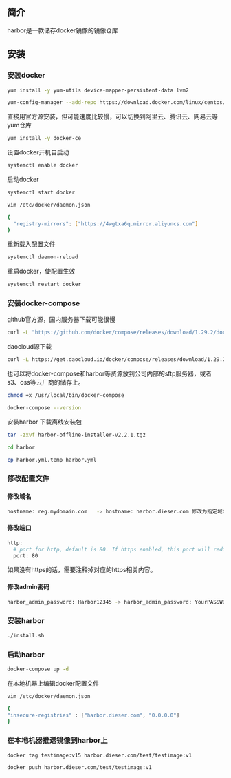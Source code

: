 ## 简介
harbor是一款储存docker镜像的镜像仓库
## 安装
### 安装docker
```bash
yum install -y yum-utils device-mapper-persistent-data lvm2
```
```bash
yum-config-manager --add-repo https://download.docker.com/linux/centos/docker-ce.repo
```
直接用官方源安装，但可能速度比较慢，可以切换到阿里云、腾讯云、网易云等yum仓库
```bash
yum install -y docker-ce
```
设置docker开机自启动
```bash
systemctl enable docker 
```
启动docker
```bash
systemctl start docker
```
```bash
vim /etc/docker/daemon.json
```

````bash
{
  "registry-mirrors": ["https://4wgtxa6q.mirror.aliyuncs.com"]
}
````
重新载入配置文件
```bash
systemctl daemon-reload
```
重启docker，使配置生效
````bash
systemctl restart docker 
````
### 安装docker-compose
github官方源，国内服务器下载可能很慢
```sh
curl -L "https://github.com/docker/compose/releases/download/1.29.2/docker-compose-$(uname -s)-$(uname -m)" -o /usr/local/bin/docker-compose
```
daocloud源下载
```sh
curl -L https://get.daocloud.io/docker/compose/releases/download/1.29.2/docker-compose-`uname -s`-`uname -m` > /usr/local/bin/docker-compose
```
也可以将docker-compose和harbor等资源放到公司内部的sftp服务器，或者s3、oss等云厂商的储存上。
```sh
chmod +x /usr/local/bin/docker-compose
```
```sh
docker-compose --version
```
安装harbor
下载离线安装包
```sh
tar -zxvf harbor-offline-installer-v2.2.1.tgz
```
```sh
cd harbor
```
```sh
cp harbor.yml.temp harbor.yml
```
### 修改配置文件
#### 修改域名
```sh
hostname: reg.mydomain.com   -> hostname: harbor.dieser.com 修改为指定域名
```
#### 修改端口
```sh
http:
  # port for http, default is 80. If https enabled, this port will redirect to https port
  port: 80 
```
如果没有https的话，需要注释掉对应的https相关内容。
#### 修改admin密码
```sh
harbor_admin_password: Harbor12345 -> harbor_admin_password: YourPASSWD
```
### 安装harbor
```sh
./install.sh
```
### 启动harbor
```sh
docker-compose up -d
```
在本地机器上编辑docker配置文件
```sh
vim /etc/docker/daemon.json
```
```sh
{
"insecure-registries" : ["harbor.dieser.com", "0.0.0.0"]
}
```

### 在本地机器推送镜像到harbor上
```sh
docker tag testimage:v15 harbor.dieser.com/test/testimage:v1
```
```sh
docker push harbor.dieser.com/test/testimage:v1
```